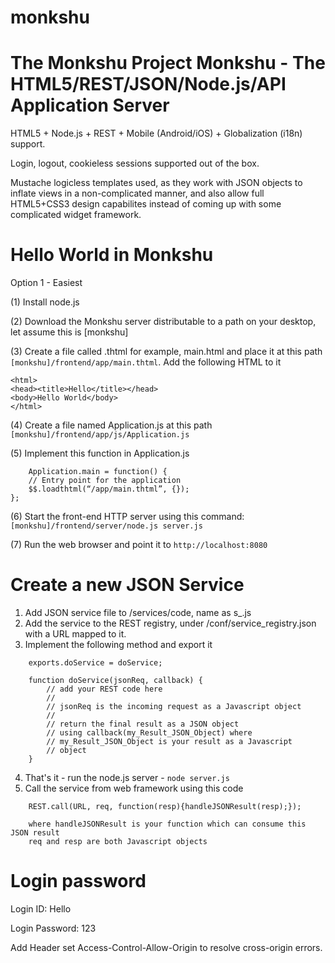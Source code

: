 # monkshu
The Monkshu Project
Monkshu - The HTML5/REST/JSON/Node.js/API Application Server
================================================================
HTML5 + Node.js + REST + Mobile (Android/iOS) + Globalization (i18n) support.

Login, logout, cookieless sessions supported out of the box.

Mustache logicless templates used, as they work with JSON objects to inflate views in a non-complicated manner,
and also allow full HTML5+CSS3 design capabilites instead of coming up with some complicated widget framework.

Hello World in Monkshu
======================
Option 1 - Easiest
	
(1) Install node.js 
	
(2) Download the Monkshu server distributable to a path on your desktop, let assume this is [monkshu]
	
(3) Create a file called <name>.thtml for example, main.html and place it at this path
```[monkshu]/frontend/app/main.thtml```. Add the following HTML to it

```
<html>
<head><title>Hello</title></head>
<body>Hello World</body>
</html>
```

(4) Create a file named Application.js at this path ```[monkshu]/frontend/app/js/Application.js```

(5) Implement this function in Application.js
```
	Application.main = function() {
	// Entry point for the application
	$$.loadthtml(“/app/main.thtml”, {});
};
```
(6) Start the front-end HTTP server using this command:
```[monkshu]/frontend/server/node.js server.js```

(7) Run the web browser and point it to 
```http://localhost:8080```


Create a new JSON Service
=========================
1. Add JSON service file to /services/code, name as s_<purpose of the service>.js
2. Add the service to the REST registry, under /conf/service_registry.json with a URL mapped to it.
3. Implement the following method and export it
```
	exports.doService = doService;

	function doService(jsonReq, callback) {
		// add your REST code here
		//
		// jsonReq is the incoming request as a Javascript object 
		//
		// return the final result as a JSON object 
		// using callback(my_Result_JSON_Object) where
		// my_Result_JSON_Object is your result as a Javascript
		// object
	}
```
4. That's it - run the node.js server - ```node server.js```
5. Call the service from web framework using this code
```
	REST.call(URL, req, function(resp){handleJSONResult(resp);});
	
	where handleJSONResult is your function which can consume this JSON result
	req and resp are both Javascript objects
```
Login password
==============
Login ID: Hello

Login Password: 123

Add Header set Access-Control-Allow-Origin <your frontend> to resolve cross-origin errors.


